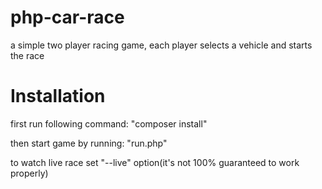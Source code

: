 # php-car-race
a simple two player racing game, each player selects a vehicle and starts the race

# Installation

first run following command:
"composer install"

then start game by running:
"run.php"

to watch live race set "--live" option(it's not 100% guaranteed to work properly)